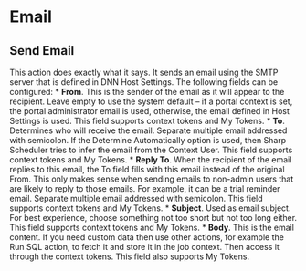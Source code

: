 # Email

## Send Email

This action does exactly what it says. It sends an email using the SMTP server that is defined in DNN Host Settings. The following fields can be configured:
* 
**From**. This is the sender of the email as it will appear to the recipient. Leave empty to use the system default – if a portal context is set, the portal administrator email is used, otherwise, the email defined in Host Settings is used. This field supports context tokens and My Tokens.
* 
**To**. Determines who will receive the email. Separate multiple email addressed with semicolon. If the Determine Automatically option is used, then Sharp Scheduler tries to infer the email from the Context User. This field supports context tokens and My Tokens.
* 
**Reply To**. When the recipient of the email replies to this email, the To field fills with this email instead of the original From. This only makes sense when sending emails to non-admin users that are likely to reply to those emails. For example, it can be a trial reminder email. Separate multiple email addressed with semicolon. This field supports context tokens and My Tokens.
* 
**Subject**. Used as email subject. For best experience, choose something not too short but not too long either. This field supports context tokens and My Tokens.
* 
**Body**. This is the email content. If you need custom data then use other actions, for example the Run SQL action, to fetch it and store it in the job context. Then access it through the context tokens. This field also supports My Tokens.